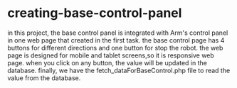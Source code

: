 # creating-base-control-panel
in this project, the base control panel is integrated with Arm's control panel in one web page that created in the first task.
the base control page has 4 buttons for different directions and one button for stop the robot.
the web page is designed for mobile and tablet screens,so it is responsive web page.
when you click on any button, the value will be updated in the database.
finally, we have the fetch_dataForBaseControl.php file to read the value from the database.
